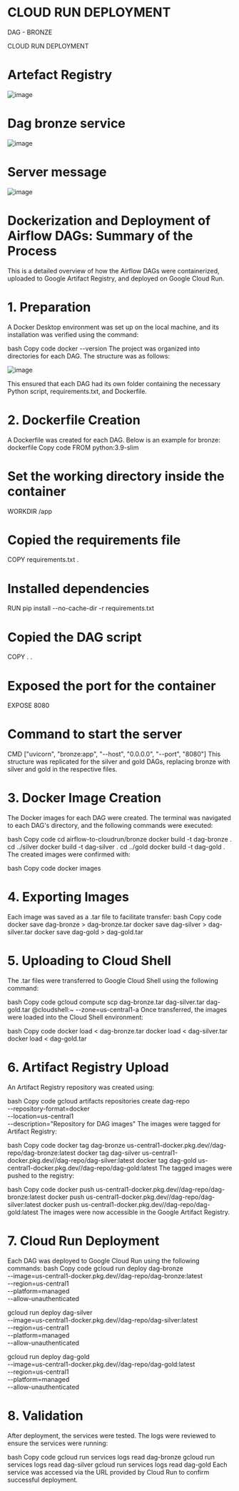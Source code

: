 # CLOUD RUN DEPLOYMENT

DAG - BRONZE 

CLOUD RUN DEPLOYMENT

# Artefact Registry
![image](https://github.com/user-attachments/assets/9683fb8e-5b85-4393-b9d3-937f7aab3206)

# Dag bronze service
![image](https://github.com/user-attachments/assets/63c8f096-75ea-4b7c-be52-23e1ebbaec69)

# Server message
![image](https://github.com/user-attachments/assets/3c7cc637-eb0c-4543-9892-1c586ee0417e)


# Dockerization and Deployment of Airflow DAGs: Summary of the Process
This is a detailed overview of how the Airflow DAGs were containerized, uploaded to Google Artifact Registry, and deployed on Google Cloud Run.

# 1. Preparation
A Docker Desktop environment was set up on the local machine, and its installation was verified using the command:

bash
Copy code
docker --version
The project was organized into directories for each DAG. 
The structure was as follows:

![image](https://github.com/user-attachments/assets/f84244f9-cf68-4a9e-9102-d2d0d44fd7d5)


This ensured that each DAG had its own folder containing the necessary Python script, requirements.txt, and Dockerfile.

# 2. Dockerfile Creation
A Dockerfile was created for each DAG. Below is an example for bronze:
dockerfile
Copy code
FROM python:3.9-slim

# Set the working directory inside the container
WORKDIR /app

# Copied the requirements file
COPY requirements.txt .

# Installed dependencies
RUN pip install --no-cache-dir -r requirements.txt

# Copied the DAG script
COPY . .

# Exposed the port for the container
EXPOSE 8080

# Command to start the server
CMD ["uvicorn", "bronze:app", "--host", "0.0.0.0", "--port", "8080"]
This structure was replicated for the silver and gold DAGs, replacing bronze with silver and gold in the respective files.

# 3. Docker Image Creation
The Docker images for each DAG were created. The terminal was navigated to each DAG's directory, and the following commands were executed:

bash
Copy code
cd airflow-to-cloudrun/bronze
docker build -t dag-bronze .
cd ../silver
docker build -t dag-silver .
cd ../gold
docker build -t dag-gold .
The created images were confirmed with:

bash
Copy code
docker images

# 4. Exporting Images
Each image was saved as a .tar file to facilitate transfer:
bash
Copy code
docker save dag-bronze > dag-bronze.tar
docker save dag-silver > dag-silver.tar
docker save dag-gold > dag-gold.tar

 # 5. Uploading to Cloud Shell
The .tar files were transferred to Google Cloud Shell using the following command:

bash
Copy code
gcloud compute scp dag-bronze.tar dag-silver.tar dag-gold.tar <username>@cloudshell:~ --zone=us-central1-a
Once transferred, the images were loaded into the Cloud Shell environment:

bash
Copy code
docker load < dag-bronze.tar
docker load < dag-silver.tar
docker load < dag-gold.tar

# 6. Artifact Registry Upload
An Artifact Registry repository was created using:

bash
Copy code
gcloud artifacts repositories create dag-repo \
  --repository-format=docker \
  --location=us-central1 \
  --description="Repository for DAG images"
The images were tagged for Artifact Registry:

bash
Copy code
docker tag dag-bronze us-central1-docker.pkg.dev/<project-id>/dag-repo/dag-bronze:latest
docker tag dag-silver us-central1-docker.pkg.dev/<project-id>/dag-repo/dag-silver:latest
docker tag dag-gold us-central1-docker.pkg.dev/<project-id>/dag-repo/dag-gold:latest
The tagged images were pushed to the registry:

bash
Copy code
docker push us-central1-docker.pkg.dev/<project-id>/dag-repo/dag-bronze:latest
docker push us-central1-docker.pkg.dev/<project-id>/dag-repo/dag-silver:latest
docker push us-central1-docker.pkg.dev/<project-id>/dag-repo/dag-gold:latest
The images were now accessible in the Google Artifact Registry.

# 7. Cloud Run Deployment
Each DAG was deployed to Google Cloud Run using the following commands:
bash
Copy code
gcloud run deploy dag-bronze \
  --image=us-central1-docker.pkg.dev/<project-id>/dag-repo/dag-bronze:latest \
  --region=us-central1 \
  --platform=managed \
  --allow-unauthenticated

gcloud run deploy dag-silver \
  --image=us-central1-docker.pkg.dev/<project-id>/dag-repo/dag-silver:latest \
  --region=us-central1 \
  --platform=managed \
  --allow-unauthenticated

gcloud run deploy dag-gold \
  --image=us-central1-docker.pkg.dev/<project-id>/dag-repo/dag-gold:latest \
  --region=us-central1 \
  --platform=managed \
  --allow-unauthenticated
  
# 8. Validation
After deployment, the services were tested. The logs were reviewed to ensure the services were running:

bash
Copy code
gcloud run services logs read dag-bronze
gcloud run services logs read dag-silver
gcloud run services logs read dag-gold
Each service was accessed via the URL provided by Cloud Run to confirm successful deployment.

